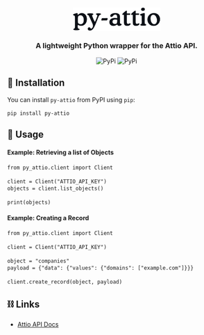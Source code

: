 <h3 align="center">
  <img src="https://raw.githubusercontent.com/benjaminhawn/py-attio/refs/heads/main/assets/py-attio.svg" width="40%">
  <br><br>
  A lightweight Python wrapper for the Attio API.
</h3>


<div align="center">
  <a
    href="https://pypi.org/project/py-attio/"
    target="_blank"
    style="text-decoration:none;"
  >
    <img alt="PyPi" src="https://img.shields.io/pypi/v/py-attio?color=blue" /></a> <!-- here to prevent underscore -->
  <a
    href="https://github.com/benjaminhawn/py-attio/blob/main/LICENSE"
    target="_blank"
    style="text-decoration:none;"
  >
    <img alt="PyPi" src="https://img.shields.io/badge/license-MIT-blue?color=crimson" /></a> <!-- here to prevent underscore -->
</div>


🚀 Installation
---------------
You can install `py-attio` from PyPI using `pip`:

    pip install py-attio


🔧 Usage
--------
#### Example: Retrieving a list of Objects
```
from py_attio.client import Client

client = Client("ATTIO_API_KEY")
objects = client.list_objects()

print(objects)
```

#### Example: Creating a Record
```
from py_attio.client import Client

client = Client("ATTIO_API_KEY")

object = "companies"
payload = {"data": {"values": {"domains": ["example.com"]}}}

client.create_record(object, payload)
```

⛓ Links
-------
- [Attio API Docs](https://docs.attio.com/rest-api/overview)
